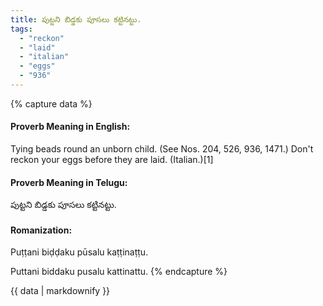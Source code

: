 ```yaml
---
title: పుట్టని బిడ్డకు పూసలు కట్టినట్టు.
tags:
  - "reckon"
  - "laid"
  - "italian"
  - "eggs"
  - "936"
---
```


{% capture data %}
#### Proverb Meaning in English:
Tying beads round an unborn child.
(See Nos. 204, 526, 936, 1471.)
Don't reckon your eggs before they are laid. (Italian.)[1]

#### Proverb Meaning in Telugu:
పుట్టని బిడ్డకు పూసలు కట్టినట్టు.

#### Romanization:
Puṭṭani biḍḍaku pūsalu kaṭṭinaṭṭu.

Puttani biddaku pusalu kattinattu.
{% endcapture %}

{{ data | markdownify }}

